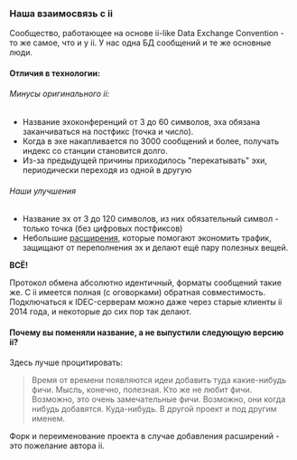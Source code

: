 ### Наша взаимосвязь с ii

Сообщество, работающее на основе ii-like Data Exchange Convention - то же самое, что и у ii. У нас одна БД сообщений и те же основные люди.

#### Отличия в технологии:

###### Минусы оригинального ii:

* Название эхоконференций от 3 до 60 символов, эха обязана заканчиваться на постфикс (точка и число).
* Когда в эхе накапливается по 3000 сообщений и более, получать индекс со станции становится долго.
* Из-за предыдущей причины приходилось "перекатывать" эхи, периодически переходя из одной в другую

###### Наши улучшения

* Название эх от 3 до 120 символов, из них обязательный символ - только точка (без цифровых постфиксов)
* Небольшие [расширения](extensions.md), которые помогают экономить трафик, защищают от переполнения эх и делают ещё пару полезных вещей.

**ВСЁ!**

Протокол обмена абсолютно идентичный, форматы сообщений такие же. С ii имеется полная (с оговорками) обратная совместимость. Подключаться к IDEC-серверам можно даже через старые клиенты ii 2014 года, и некоторые до сих пор так делают.

#### Почему вы поменяли название, а не выпустили следующую версию ii?

Здесь лучше процитировать:

> Время от времени появляются идеи добавить туда какие-нибудь фичи. Мысль, конечно, полезная. Кто же не любит фичи. Возможно, это очень замечательные фичи. Возможно, они когда нибудь добавятся. Куда-нибудь. В другой проект и под другим именем.

Форк и переименование проекта в случае добавления расширений - это пожелание автора ii.
